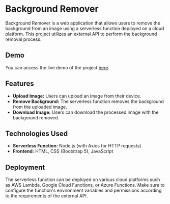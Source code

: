 <h1>Background Remover</h1>

<p>Background Remover is a web application that allows users to remove the background from an image using a serverless function deployed on a cloud platform. This project utilizes an external API to perform the background removal process.</p>

<h2>Demo</h2>

<p>You can access the live demo of the project <a href="https://rm-bg.netlify.app/">here</a>.</p>

<h2>Features</h2>

<ul>
<li><strong>Upload Image:</strong> Users can upload an image from their device.</li>
<li><strong>Remove Background:</strong> The serverless function removes the background from the uploaded image.</li>
<li><strong>Download Image:</strong> Users can download the processed image with the background removed.</li>
</ul>

<h2>Technologies Used</h2>

<ul>
<li><strong>Serverless Function:</strong> Node.js (with Axios for HTTP requests)</li>
<li><strong>Frontend:</strong> HTML, CSS (Bootstrap 5), JavaScript</li>

</ul>


<h2>Deployment</h2>

<p>The serverless function can be deployed on various cloud platforms such as AWS Lambda, Google Cloud Functions, or Azure Functions. Make sure to configure the function's environment variables and permissions according to the requirements of the external API.</p>